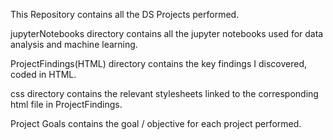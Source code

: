 This Repository contains all the DS Projects performed.

jupyterNotebooks directory contains all the jupyter notebooks used for data analysis and machine learning.

ProjectFindings(HTML) directory contains the key findings I discovered, coded in HTML. 

css directory contains the relevant stylesheets linked to the corresponding html file in ProjectFindings.

Project Goals contains the goal / objective for each project performed.